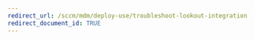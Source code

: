 ```yaml
---
redirect_url: /sccm/mdm/deploy-use/troubleshoot-lookout-integration
redirect_document_id: TRUE
---
```

